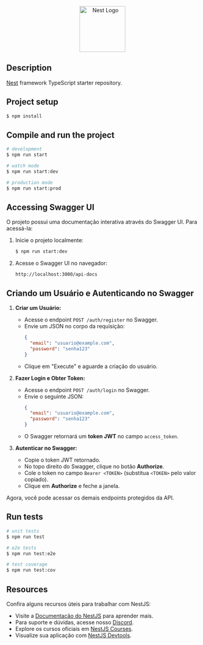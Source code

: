 <p align="center">
  <a href="http://nestjs.com/" target="blank"><img src="https://nestjs.com/img/logo-small.svg" width="120" alt="Nest Logo" /></a>
</p>

## Description

[Nest](https://github.com/nestjs/nest) framework TypeScript starter repository.

## Project setup

```bash
$ npm install
```

## Compile and run the project

```bash
# development
$ npm run start

# watch mode
$ npm run start:dev

# production mode
$ npm run start:prod
```

## Accessing Swagger UI

O projeto possui uma documentação interativa através do Swagger UI. Para acessá-la:

1. Inicie o projeto localmente:
   ```bash
   $ npm run start:dev
   ```
2. Acesse o Swagger UI no navegador:
   ```
   http://localhost:3000/api-docs
   ```

## Criando um Usuário e Autenticando no Swagger

1. **Criar um Usuário:**
   - Acesse o endpoint `POST /auth/register` no Swagger.
   - Envie um JSON no corpo da requisição:
     ```json
     {
       "email": "usuario@example.com",
       "password": "senha123"
     }
     ```
   - Clique em "Execute" e aguarde a criação do usuário.

2. **Fazer Login e Obter Token:**
   - Acesse o endpoint `POST /auth/login` no Swagger.
   - Envie o seguinte JSON:
     ```json
     {
       "email": "usuario@example.com",
       "password": "senha123"
     }
     ```
   - O Swagger retornará um **token JWT** no campo `access_token`.

3. **Autenticar no Swagger:**
   - Copie o token JWT retornado.
   - No topo direito do Swagger, clique no botão **Authorize**.
   - Cole o token no campo `Bearer <TOKEN>` (substitua `<TOKEN>` pelo valor copiado).
   - Clique em **Authorize** e feche a janela.

Agora, você pode acessar os demais endpoints protegidos da API.

## Run tests

```bash
# unit tests
$ npm run test

# e2e tests
$ npm run test:e2e

# test coverage
$ npm run test:cov
```


## Resources

Confira alguns recursos úteis para trabalhar com NestJS:

- Visite a [Documentação do NestJS](https://docs.nestjs.com) para aprender mais.
- Para suporte e dúvidas, acesse nosso [Discord](https://discord.gg/G7Qnnhy).
- Explore os cursos oficiais em [NestJS Courses](https://courses.nestjs.com/).
- Visualize sua aplicação com [NestJS Devtools](https://devtools.nestjs.com).

